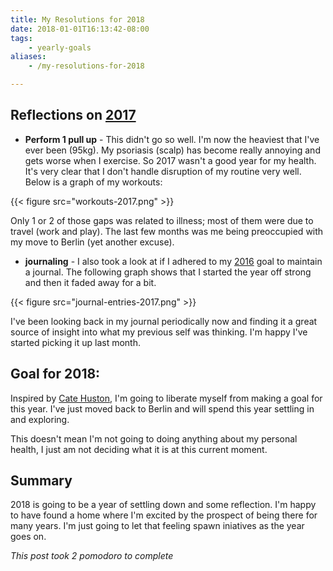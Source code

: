 ```yaml
---
title: My Resolutions for 2018
date: 2018-01-01T16:13:42-08:00
tags:
    - yearly-goals
aliases:
    - /my-resolutions-for-2018

---
```



## Reflections on [2017](/my-resolutions-for-2017/)

* **Perform 1 pull up** - This didn't go so well. I'm now the heaviest that I've ever been (95kg). My psoriasis (scalp) has become really annoying and gets worse when I exercise. So 2017 wasn't a good year for my health. It's very clear that I don't handle disruption of my routine very well. Below is a graph of my workouts:

{{< figure src="workouts-2017.png" >}}

Only 1 or 2 of those gaps was related to illness; most of them were due to travel (work and play). The last few months was me being preoccupied with my move to Berlin (yet another excuse).

* **journaling** - I also took a look at if I adhered to my [2016](/my-resolutions-for-2016/) goal to maintain a journal. The following graph shows that I started the year off strong and then it faded away for a bit.

{{< figure src="journal-entries-2017.png" >}}

I've been looking back in my journal periodically now and finding it a great source of insight into what my previous self was thinking. I'm happy I've started picking it up last month.

## Goal for 2018:

Inspired by [Cate Huston](https://medium.com/@catehstn/the-2018liberation-list-4e229bdbb919), I'm going to liberate myself from making a goal for this year. I've just moved back to Berlin and will spend this year settling in and exploring.

This doesn't mean I'm not going to doing anything about my personal health, I just am not deciding what it is at this current moment.

## Summary

2018 is going to be a year of settling down and some reflection. I'm happy to have found a home where I'm excited by the prospect of being there for many years. I'm just going to let that feeling spawn iniatives as the year goes on.

*This post took 2 pomodoro to complete*



